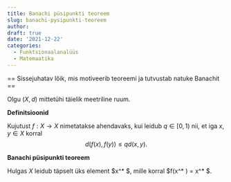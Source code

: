```yaml
---
title: Banachi püsipunkti teoreem
slug: banachi-pysipunkti-teoreem
author:
draft: true
date: '2021-12-22'
categories:
  - Funktsionaalanalüüs
  - Matemaatika
---
```


== Sissejuhatav lõik, mis motiveerib teoreemi ja tutvustab natuke Banachit ==

Olgu $(X, d)$ mittetühi täielik meetriline ruum.

**Definitsioonid**

Kujutust $f: X\rightarrow X$ nimetatakse ahendavaks, kui leidub $q\in [0,1)$ nii, et iga $x,y\in X$ korral
$$
d(f(x), f(y)) \leq q d(x,y).
$$

**Banachi püsipunkti teoreem**

Hulgas $X$ leidub täpselt üks element $x^* $, mille korral $f(x^* ) = x^* $.
